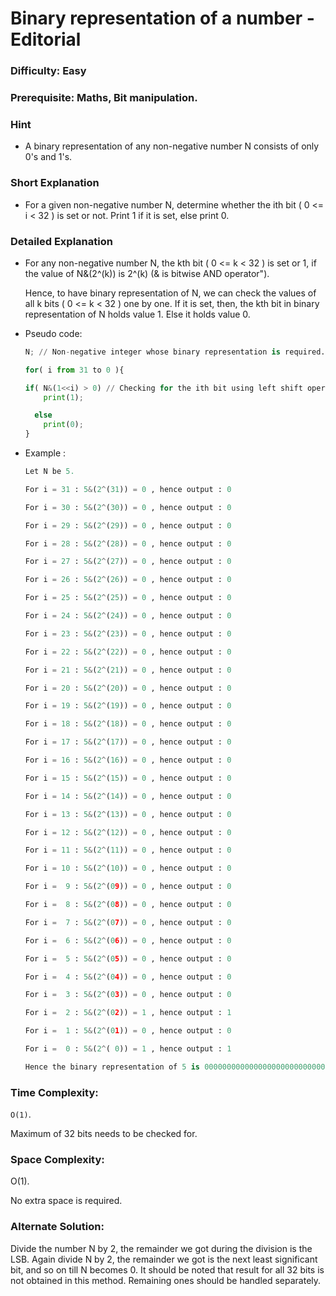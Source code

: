 # Binary representation of a number - Editorial

### Difficulty: Easy

### Prerequisite: Maths, Bit manipulation.

### Hint

- A binary representation of any non-negative number N consists of only 0's and 1's.

### Short Explanation

- For a given non-negative number N, determine whether the ith bit ( 0 <= i < 32 ) is set or not. Print 1 if it is set, else print 0.

### Detailed Explanation

- For any non-negative number N, the kth bit ( 0 <= k < 32 ) is set or 1, if the value of N&(2^(k)) is 2^(k) (& is bitwise AND operator").

    Hence, to have binary representation of N, we can check the values of all k bits ( 0 <= k < 32 ) one by one. If it is set, then, the kth bit in binary representation of N holds value 1. Else it holds value 0.

- Pseudo code:

    ```python
    N; // Non-negative integer whose binary representation is required.

    for( i from 31 to 0 ){

    if( N&(1<<i) > 0) // Checking for the ith bit using left shift operation
        print(1);

      else
        print(0);
    }
    ```

- Example :
    ```python
    Let N be 5.

    For i = 31 : 5&(2^(31)) = 0 , hence output : 0

    For i = 30 : 5&(2^(30)) = 0 , hence output : 0

    For i = 29 : 5&(2^(29)) = 0 , hence output : 0

    For i = 28 : 5&(2^(28)) = 0 , hence output : 0

    For i = 27 : 5&(2^(27)) = 0 , hence output : 0

    For i = 26 : 5&(2^(26)) = 0 , hence output : 0

    For i = 25 : 5&(2^(25)) = 0 , hence output : 0

    For i = 24 : 5&(2^(24)) = 0 , hence output : 0

    For i = 23 : 5&(2^(23)) = 0 , hence output : 0

    For i = 22 : 5&(2^(22)) = 0 , hence output : 0

    For i = 21 : 5&(2^(21)) = 0 , hence output : 0

    For i = 20 : 5&(2^(20)) = 0 , hence output : 0

    For i = 19 : 5&(2^(19)) = 0 , hence output : 0

    For i = 18 : 5&(2^(18)) = 0 , hence output : 0

    For i = 17 : 5&(2^(17)) = 0 , hence output : 0

    For i = 16 : 5&(2^(16)) = 0 , hence output : 0

    For i = 15 : 5&(2^(15)) = 0 , hence output : 0

    For i = 14 : 5&(2^(14)) = 0 , hence output : 0

    For i = 13 : 5&(2^(13)) = 0 , hence output : 0

    For i = 12 : 5&(2^(12)) = 0 , hence output : 0

    For i = 11 : 5&(2^(11)) = 0 , hence output : 0

    For i = 10 : 5&(2^(10)) = 0 , hence output : 0

    For i =  9 : 5&(2^(09)) = 0 , hence output : 0

    For i =  8 : 5&(2^(08)) = 0 , hence output : 0

    For i =  7 : 5&(2^(07)) = 0 , hence output : 0

    For i =  6 : 5&(2^(06)) = 0 , hence output : 0

    For i =  5 : 5&(2^(05)) = 0 , hence output : 0

    For i =  4 : 5&(2^(04)) = 0 , hence output : 0

    For i =  3 : 5&(2^(03)) = 0 , hence output : 0

    For i =  2 : 5&(2^(02)) = 1 , hence output : 1

    For i =  1 : 5&(2^(01)) = 0 , hence output : 0

    For i =  0 : 5&(2^( 0)) = 1 , hence output : 1

    Hence the binary representation of 5 is 00000000000000000000000000000101.
    ```
### Time Complexity:

`O(1)`.

Maximum of 32 bits needs to be checked for.

### Space Complexity:

O(1).

No extra space is required.

### Alternate Solution:

Divide the number N by 2, the remainder we got during the division is the LSB. Again divide N by 2, the remainder we got is the next least significant bit, and so on till N becomes 0.
It should be noted that result for all 32 bits is not obtained in this method. Remaining ones should be handled separately.
